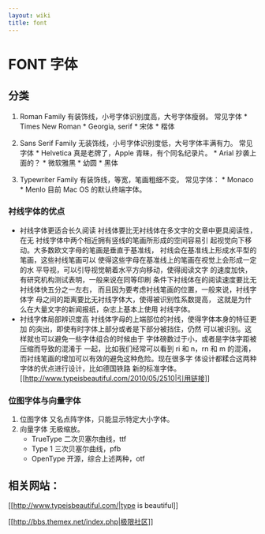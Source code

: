 ```yaml
---
layout: wiki
title: font
---
```


# FONT 字体

## 分类
1. Roman Family
有装饰线，小号字体识别度高，大号字体瘦弱。
常见字体
        * Times New Roman
        * Georgia, serif
        * 宋体
        * 楷体

2. Sans Serif Family 
无装饰线，小号字体识别度低，大号字体丰满有力。
常见字体
        * Helvetica 真是老牌了，Apple 青睐，有个同名纪录片。
        * Arial 抄袭上面的？
        * 微软雅黑
        * 幼圆
        * 黑体

3. Typewriter Family
有装饰线，等宽，笔画粗细不变。
常见字体：
        * Monaco 
        * Menlo 目前 Mac OS 的默认终端字体。

### 衬线字体的优点
* 衬线字体更适合长久阅读
衬线体要比无衬线体在多文字的文章中更具阅读性，在无
衬线字体中两个相近拥有竖线的笔画所形成的空间容易引
起视觉向下移动。大多数欧文字母的笔画是垂直于基准线，
衬线会在基准线上形成水平型的笔画，这些衬线笔画可以
使得这些字母在基准线上的笔画在视觉上会形成一定的水
平导视，可以引导视觉朝着水平方向移动，使得阅读文字
的速度加快，有研究机构测试表明，一般来说在同等印刷
条件下衬线体在的阅读速度要比无衬线体快五分之一左右，
而且因为要考虑衬线笔画的位置，一般来说，衬线字体字
母之间的距离要比无衬线字体大，使得被识别性系数提高，
这就是为什么在大量文字的新闻报纸，杂志上基本上使用
衬线字体。
* 衬线字体局部辨识度高
衬线体字母的上端部位的衬线，使得字体本身的特征更加
的突出，即使有时字体上部分或者是下部分被挡住，仍然
可以被识别。这样就也可以避免一些字体组合的时候由于
字体磅数过于小，或者是字体字距被压缩而导致的混淆于
一起，比如我们经常可以看到 ri 和 n，rn 和 m 的混淆，
而衬线笔画的增加可以有效的避免这种危险。现在很多字
体设计都糅合这两种字体的优点进行设计，比如德国铁路
新的标准字体。
[[http://www.typeisbeautiful.com/2010/05/2510|引用链接]]

### 位图字体与向量字体
1. 位图字体
又名点阵字体，只能显示特定大小字体。
2. 向量字体
无极缩放。
    * TrueType 二次贝塞尔曲线，ttf
    * Type 1 三次贝塞尔曲线，pfb
    * OpenType 开源，综合上述两种，otf

## 相关网站：

[[http://www.typeisbeautiful.com/|type is beautiful]]

[[http://bbs.themex.net/index.php|极限社区]]


